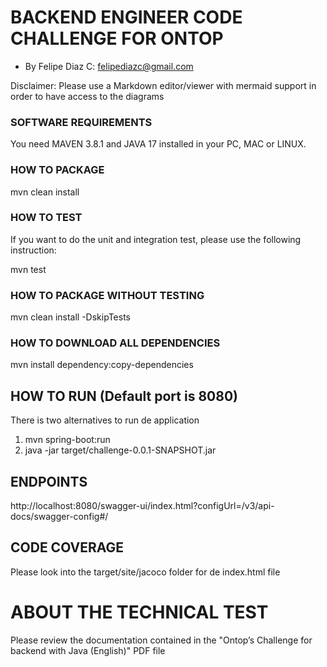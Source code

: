 # BACKEND ENGINEER CODE CHALLENGE FOR ONTOP

* By Felipe Diaz C: [felipediazc@gmail.com](mailto:felipediazc@gmail.com)

Disclaimer: Please use a Markdown editor/viewer with mermaid support in order to have access to the diagrams

### SOFTWARE REQUIREMENTS

You need MAVEN 3.8.1 and JAVA 17 installed in your PC, MAC or LINUX.

### HOW TO PACKAGE

mvn clean install

### HOW TO TEST

If you want to do the unit and integration test, please use the following instruction:

mvn test

### HOW TO PACKAGE WITHOUT TESTING

mvn clean install -DskipTests

### HOW TO DOWNLOAD ALL DEPENDENCIES

mvn install dependency:copy-dependencies

## HOW TO RUN (Default port is 8080)

There is two alternatives to run de application

1. mvn spring-boot:run
2. java -jar target/challenge-0.0.1-SNAPSHOT.jar

## ENDPOINTS

http://localhost:8080/swagger-ui/index.html?configUrl=/v3/api-docs/swagger-config#/

## CODE COVERAGE

Please look into the target/site/jacoco folder for de index.html file

# ABOUT THE TECHNICAL TEST

Please review the documentation contained in the "Ontop’s Challenge for backend with Java (English)" PDF file
